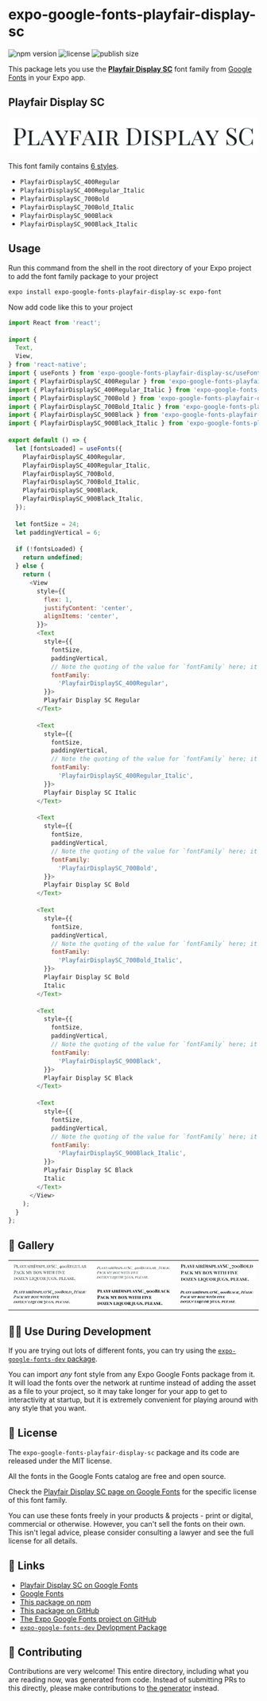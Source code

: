 # expo-google-fonts-playfair-display-sc

![npm version](https://flat.badgen.net/npm/v/expo-google-fonts-playfair-display-sc)
![license](https://flat.badgen.net/github/license/expo/google-fonts)
![publish size](https://flat.badgen.net/packagephobia/install/expo-google-fonts-playfair-display-sc)

This package lets you use the [**Playfair Display SC**](https://fonts.google.com/specimen/Playfair+Display+SC) font family from [Google Fonts](https://fonts.google.com/) in your Expo app.

## Playfair Display SC

![Playfair Display SC](./font-family.png)

This font family contains [6 styles](#-gallery).

- `PlayfairDisplaySC_400Regular`
- `PlayfairDisplaySC_400Regular_Italic`
- `PlayfairDisplaySC_700Bold`
- `PlayfairDisplaySC_700Bold_Italic`
- `PlayfairDisplaySC_900Black`
- `PlayfairDisplaySC_900Black_Italic`

## Usage

Run this command from the shell in the root directory of your Expo project to add the font family package to your project
```sh
expo install expo-google-fonts-playfair-display-sc expo-font
```

Now add code like this to your project
```js
import React from 'react';

import {
  Text,
  View,
} from 'react-native';
import { useFonts } from 'expo-google-fonts-playfair-display-sc/useFonts';
import { PlayfairDisplaySC_400Regular } from 'expo-google-fonts-playfair-display-sc/400Regular';
import { PlayfairDisplaySC_400Regular_Italic } from 'expo-google-fonts-playfair-display-sc/400Regular_Italic';
import { PlayfairDisplaySC_700Bold } from 'expo-google-fonts-playfair-display-sc/700Bold';
import { PlayfairDisplaySC_700Bold_Italic } from 'expo-google-fonts-playfair-display-sc/700Bold_Italic';
import { PlayfairDisplaySC_900Black } from 'expo-google-fonts-playfair-display-sc/900Black';
import { PlayfairDisplaySC_900Black_Italic } from 'expo-google-fonts-playfair-display-sc/900Black_Italic';

export default () => {
  let [fontsLoaded] = useFonts({
    PlayfairDisplaySC_400Regular,
    PlayfairDisplaySC_400Regular_Italic,
    PlayfairDisplaySC_700Bold,
    PlayfairDisplaySC_700Bold_Italic,
    PlayfairDisplaySC_900Black,
    PlayfairDisplaySC_900Black_Italic,
  });

  let fontSize = 24;
  let paddingVertical = 6;

  if (!fontsLoaded) {
    return undefined;
  } else {
    return (
      <View
        style={{
          flex: 1,
          justifyContent: 'center',
          alignItems: 'center',
        }}>
        <Text
          style={{
            fontSize,
            paddingVertical,
            // Note the quoting of the value for `fontFamily` here; it expects a string!
            fontFamily:
              'PlayfairDisplaySC_400Regular',
          }}>
          Playfair Display SC Regular
        </Text>

        <Text
          style={{
            fontSize,
            paddingVertical,
            // Note the quoting of the value for `fontFamily` here; it expects a string!
            fontFamily:
              'PlayfairDisplaySC_400Regular_Italic',
          }}>
          Playfair Display SC Italic
        </Text>

        <Text
          style={{
            fontSize,
            paddingVertical,
            // Note the quoting of the value for `fontFamily` here; it expects a string!
            fontFamily:
              'PlayfairDisplaySC_700Bold',
          }}>
          Playfair Display SC Bold
        </Text>

        <Text
          style={{
            fontSize,
            paddingVertical,
            // Note the quoting of the value for `fontFamily` here; it expects a string!
            fontFamily:
              'PlayfairDisplaySC_700Bold_Italic',
          }}>
          Playfair Display SC Bold
          Italic
        </Text>

        <Text
          style={{
            fontSize,
            paddingVertical,
            // Note the quoting of the value for `fontFamily` here; it expects a string!
            fontFamily:
              'PlayfairDisplaySC_900Black',
          }}>
          Playfair Display SC Black
        </Text>

        <Text
          style={{
            fontSize,
            paddingVertical,
            // Note the quoting of the value for `fontFamily` here; it expects a string!
            fontFamily:
              'PlayfairDisplaySC_900Black_Italic',
          }}>
          Playfair Display SC Black
          Italic
        </Text>
      </View>
    );
  }
};

```

## 🔡 Gallery


||||
|-|-|-|
|![PlayfairDisplaySC_400Regular](.//400Regular/PlayfairDisplaySC_400Regular.ttf.png)|![PlayfairDisplaySC_400Regular_Italic](.//400Regular_Italic/PlayfairDisplaySC_400Regular_Italic.ttf.png)|![PlayfairDisplaySC_700Bold](.//700Bold/PlayfairDisplaySC_700Bold.ttf.png)||
|![PlayfairDisplaySC_700Bold_Italic](.//700Bold_Italic/PlayfairDisplaySC_700Bold_Italic.ttf.png)|![PlayfairDisplaySC_900Black](.//900Black/PlayfairDisplaySC_900Black.ttf.png)|![PlayfairDisplaySC_900Black_Italic](.//900Black_Italic/PlayfairDisplaySC_900Black_Italic.ttf.png)||


## 👩‍💻 Use During Development

If you are trying out lots of different fonts, you can try using the [`expo-google-fonts-dev` package](https://github.com/freeboub/google-fonts/tree/master/font-packages/dev#readme).

You can import *any* font style from any Expo Google Fonts package from it. It will load the fonts
over the network at runtime instead of adding the asset as a file to your project, so it may take longer
for your app to get to interactivity at startup, but it is extremely convenient
for playing around with any style that you want.

## 📖 License

The `expo-google-fonts-playfair-display-sc` package and its code are released under the MIT license.

All the fonts in the Google Fonts catalog are free and open source.

Check the [Playfair Display SC page on Google Fonts](https://fonts.google.com/specimen/Playfair+Display+SC) for the specific license of this font family.

You can use these fonts freely in your products & projects - print or digital, commercial or otherwise. However, you can't sell the fonts on their own. This isn't legal advice, please consider consulting a lawyer and see the full license for all details.

## 🔗 Links

- [Playfair Display SC on Google Fonts](https://fonts.google.com/specimen/Playfair+Display+SC)
- [Google Fonts](https://fonts.google.com/)
- [This package on npm](https://www.npmjs.com/package/expo-google-fonts-playfair-display-sc)
- [This package on GitHub](https://github.com/freeboub/google-fonts/tree/master/font-packages/playfair-display-sc)
- [The Expo Google Fonts project on GitHub](https://github.com/freeboub/google-fonts)
- [`expo-google-fonts-dev` Devlopment Package](https://github.com/freeboub/google-fonts/tree/master/font-packages/dev)

## 🤝 Contributing

Contributions are very welcome! This entire directory, including what you are reading now, was generated from code. Instead of submitting PRs to this directly, please make contributions to [the generator](https://github.com/freeboub/google-fonts/tree/master/packages/generator) instead.
